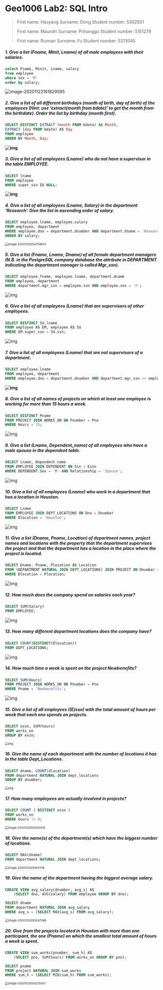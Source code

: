 # Geo1006 Lab2: SQL Intro

> First name: Haoyang
> Surname: Dong
> Student number: 5302501
> 
> First name: Maundri
> Surname: Prihanggo
> Student number: 5151279
> 
> First name: Runnan
> Surname: Fu
> Student number: 5213045

##### 1. Give a list (Fname, Minit, Lname) of all male employees with their salaries.

```sql
select Fname, Minit, Lname, salary
from employee
where sex = 'M'
order by salary;
```

 ![image-20201122161829595](C:\Users\Hyde\AppData\Roaming\Typora\typora-user-images\image-20201122161829595.png)



##### 2. Give a list of all different birthdays (month of birth, day of birth) of the employees (Hint: use ‘extract(month from bdate)’ to get the month from the birthdate). Order the list by birthday (month first).

```sql
SELECT DISTINCT EXTRACT (month FROM bdate) AS Month,
EXTRACT (day FROM bdate) AS Day
FROM employee
ORDER BY Month, Day;
```

**![img](https://lh3.googleusercontent.com/CtObKtpgAxRV6_dfYV--bae8GUMVg7SMm6WREichxArWk2veFM8Ip6Wj8mjLncicoDh48P6uvoH6GqljkSRWsCbbPoQX-w67Ko6oQx_OcqIa5YWH3ROLuDdddtFsbypAPbdU7pim)**



##### 3. Give a list of all employees (Lname) who do not have a supervisor in the table EMPLOYEE.

```sql
SELECT lname
FROM employee
WHERE super_ssn IS NULL;
```

**![img](https://lh6.googleusercontent.com/UO9ML7YFRkp1Kls5wRN7PiqR6F03mihTcAT-T2veciGCHmIkNKveh47cxK7ORhsNSwEHEeQ42eiukBlNJV8b_PVaaT37SeJjXSkf4WZHQphgapB0hQW7aUBSzxEpa9sR5TvDV1yF)**



##### 4. Give a list of all employees (Lname, Salary) in the department ‘Research’. Give the list in ascending order of salary.

```sql
SELECT employee.lname, employee.salary
FROM employee, department
WHERE employee.dno = department.dnumber AND department.dname = 'Research'
ORDER BY salary;
```

 <img src="C:\Users\Hyde\AppData\Roaming\Typora\typora-user-images\image-20201123054759874.png" alt="image-20201123054759874" style="zoom:67%;" />



##### 5. Give a list (Fname, Lname, Dname) of all female department managers (N.B. in the PostgreSQL company database the attribute in DEPARTMENT indicating the department manager is called Mgr_ssn).

```sql
SELECT employee.fname, employee.lname, department.dname
FROM employee, department
WHERE department.mgr_ssn = employee.ssn AND employee.sex = 'F';
```

 ![img](https://lh6.googleusercontent.com/2FRvh3RWTjvPnScT7Dm_mTIoOPb_Ao-T6L1M72lbK7XPFuXM1QUjUP-ec2C3tdAPI1u4rWp4WzODvoglNfrP4fFMzZ7ZdIWdx_yDCPWkr5ygb8JiZEAoiY01Q5fblr8UZxulnSwN)



##### 6. Give a list of all employees (Lname) that are supervisors of other employees.

```sql
SELECT DISTINCT SU.lname
FROM employee AS EM, employee AS SU
WHERE EM.super_ssn = SU.ssn;
```

 ![img](https://lh6.googleusercontent.com/M4L3154450zwLNxM9iGBTo-r0dvOvTa1IKTr1QGdjZcmS63jdcMkCRAo6-7vtgYwpLNIcF0Rwfy9T6_kTzlzO4jcGMnExGISh_mjkS1_fJk9rFQBlVvYI9AW41XRQB91BXuRbyww)



##### 7. Give a list of all employees (Lname) that are not supervisors of a department.

```sql
SELECT employee.lname
FROM employee, department
WHERE employee.dno = department.dnumber AND department.mgr_ssn <> employee.ssn;
```

**![img](https://lh4.googleusercontent.com/FN8D-y4wL0264QwhOV1uaNiC3athMCZ9tBSN_2B1SyqUHGVjB1vsUBzugiTBIl3qRU_VAAQxoPmDiVoWLPGMhn0A3l3I8jCJjStDkxJ8IAsD87oo_MRmRQQMTL6RwnjMowuInzro)**



##### 8. Give a list of all names of projects on which at least one employee is working for more than 15 hours a week.

```sql
SELECT DISTINCT Pname
FROM PROJECT JOIN WORKS_ON ON Pnumber = Pno
WHERE Hours > 15;
```

 ![img](https://lh4.googleusercontent.com/vCISMPig7iu_av46gKNsHOGVULiOHpahwo_ffrAWY_0DsWsjF0Rq7dMX6IfNwbhmwVZi11mDZ9LOxF7bRgdAMoYXtGaMjSHjcAZxc6e-OS13dAHCOX4jBJeQc9Ezu0qQeEwyYK8U)



##### 9. Give a list (Lname, Dependent_name) of all employees who have a male spouse in the dependent table.

```sql
SELECT Lname, Dependent_name
FROM EMPLOYEE JOIN DEPENDENT ON Ssn = Essn
WHERE DEPENDENT.Sex = 'M' AND Relationship = 'Spouse';
```

 ![img](https://lh6.googleusercontent.com/vJaRlkxSg9S3kvq7jrGYZ1zXQ4jII_pKbXwd7Qz5NJRE-PrMOc05zVX7dLrsVI1wPDAoUZl4wQFRWIOJGrtndn7qLdcLGWpgtFT02eJYM8_QfwnZirwAntc_FKLJsAJJ_ykcsm9p)



##### 10. Give a list of all employees (Lname) who work in a department that has a location in Houston.

```sql
SELECT Lname
FROM EMPLOYEE JOIN DEPT_LOCATIONS ON Dno = Dnumber
WHERE Dlocation = 'Houston';
```

 ![img](https://lh5.googleusercontent.com/EXW9C7zD5excvAo8WFQQgbhbL_mNkEt_gCqbDJ5NWUt_1wna9IT1bvMVy6iF3n1xtX6kM_ve-AGPwgFeOBUeKtZ0qkzyNX6R_5n55Gy4C9rN37rF978G1ri90Gx8H1fQ1MRRF1qA)



##### 11. Give a list (Dname, Pname, Location) of department names, project names and locations with the property that the department supervises the project and that the department has a location in the place where the project is located.

```sql
SELECT Dname, Pname, Plocation AS Location
FROM (DEPARTMENT NATURAL JOIN DEPT_LOCATIONS) JOIN PROJECT ON Dnumber = Dnum
WHERE Dlocation = Plocation;
```

 ![img](https://lh4.googleusercontent.com/coOgpHNQg4askB9YY9yJ5_FIpO83r8G1_LUO3EXGQPDX_2vUMmFuPzsrUyCVam7VliMn3I__i9m5SWcWsZN57XFLf4QGhWpyaIBzCHc3tat6YsF0_biL1xP4YUGJ4dRrPXGXlpcb)



##### 12. How much does the company spend on salaries each year?

```sql
SELECT SUM(Salary)
FROM EMPLOYEE;
```

 ![img](https://lh6.googleusercontent.com/VMFvphhyFaQ3PJQnSOXVJJSpVeCpilVViu_g7k3DwV_AA6muXQY-Bc7m89H4c_Z1R4poOM7sKg7eBC9DTq1JRBDOucFB3T6lp6R2CHc0xKxKnz0Rt5wZ--jwTc7XGGc3KTGnw_q6)



##### 13. How many different department locations does the company have?

```sql
SELECT COUNT(DISTINCT(Dlocation))
FROM DEPT_LOCATIONS;
```

 ![img](https://lh5.googleusercontent.com/nmrSqTRevFPqsBlajIZyBP0d_fVXdkgcGBVlNfYSkWfQwhknpb_FahozIzrYJxuiVLLkQg_Ai1hR3p9jVS7uatmW4_Z2l3skAu3QhCumJWDxnB4dIsjquMdiHUfRissBeQOZsLxQ)



##### 14. How much time a week is spent on the project Newbenefits?

```sql
SELECT SUM(Hours)
FROM PROJECT JOIN WORKS_ON ON Pnumber = Pno
WHERE Pname = 'Newbenefits';
```

 ![img](https://lh3.googleusercontent.com/_vHL0oSCTBs9mVXwf4F_GxJknAMCR7eAXsU-6BGIn0adB2_6VOxXCezcllw9R05lHuOwgZQfh7eILbq8MT8kJ9pptGFzQWF7_qHDahN1HfPZz1_KG9GqkRi0Eqb1JxlM2cGkpJya)



##### 15. Give a list of all employees ((E)ssn) with the total amount of hours per week that each one spends on projects.

```sql
SELECT essn, SUM(hours)
FROM works_on
GROUP BY essn;
```

 <img src="https://lh6.googleusercontent.com/Vfn6inhLdVDn1i5JqB-615IyiiIUvgCNnTT6ngrAunJVoI0Es0Tn5LOVNCIuXyTMEOmFnF6v9HNy9EhidnNNCk0EkMOwqSmdZhQYYahE-lGzzok0YoMI18rYiiNsF-Kt7bWmCqiJ" alt="img" style="zoom:67%;" />



##### 16. Give the name of each department with the number of locations it has in the table Dept_Locations.

```sql
SELECT dname, COUNT(dlocation)
FROM department NATURAL JOIN dept_locations
GROUP BY dnumber;
```

 <img src="https://lh6.googleusercontent.com/VuHZoQIAr8F5GzwAKh-jY6W-_H3Hy7ZWoBl7kURbNHXbPXNneoReuk-6gIhwThQwI19ouECotdPbYtcERurP3ncRdXq6gCwbFlz2WpM0gIqWxEs6qGHzJ3n0WT0Nfy27MeP1K-PB" alt="img" style="zoom:67%;" />



##### 17. How many employees are actually involved in projects?

```sql
SELECT COUNT ( DISTINCT essn )
FROM works_on
WHERE hours != 0;
```

 <img src="C:\Users\Hyde\AppData\Roaming\Typora\typora-user-images\image-20201123051433315.png" alt="image-20201123051433315" style="zoom:67%;" />



##### 18. Give the name(s) of the department(s) which have the biggest number of locations.

```sql
SELECT MAX(dname)
FROM department NATURAL JOIN dept_locations;
```

 <img src="C:\Users\Hyde\AppData\Roaming\Typora\typora-user-images\image-20201123051931176.png" alt="image-20201123051931176" style="zoom:67%;" />



#####  19. Give the name of the department having the biggest average salary.

```sql
CREATE VIEW avg_salary(dnumber, avg_s) AS
	(SELECT dno, AVG(salary) FROM employee GROUP BY dno);

SELECT dname
FROM department NATURAL JOIN avg_salary
WHERE avg_s = (SELECT MAX(avg_s) FROM avg_salary);
```

 <img src="C:\Users\Hyde\AppData\Roaming\Typora\typora-user-images\image-20201123053247398.png" alt="image-20201123053247398" style="zoom:67%;" />



##### 20. Give from the projects located in Houston with more than one participant, the one (Pname) on which the smallest total amount of hours a week is spent.

```sql
CREATE VIEW sum_works(pnumber, sum_h) AS
	(SELECT pno, SUM(hours) FROM works_on GROUP BY pno);

SELECT pname
FROM project NATURAL JOIN sum_works
WHERE sum_h = (SELECT MIN(sum_h) FROM sum_works);
```

 <img src="C:\Users\Hyde\AppData\Roaming\Typora\typora-user-images\image-20201123054215057.png" alt="image-20201123054215057" style="zoom:67%;" />

